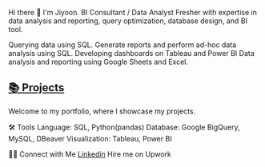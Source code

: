  Hi there 👋 
 I'm Jiyoon. BI Consultant / Data Analyst Fresher with expertise in data analysis and reporting, query optimization, database design, and BI tool.

Querying data using SQL.
Generate reports and perform ad-hoc data analysis using SQL.
Developing dashboards on Tableau and Power BI
Data analysis and reporting using Google Sheets and Excel.

[📚 Projects](https://github.com/jiyoonjane/Portfolio_guide)
--
Welcome to my portfolio, where I showcase my projects.

🛠️ Tools
Language: SQL, Python(pandas)
Database: Google BigQuery, MySQL, DBeaver
Visualization: Tableau, Power BI

👋🏻 Connect with Me
[Linkedin](https://www.linkedin.com/in/jiyoon-s-759273220/)
Hire me on Upwork
